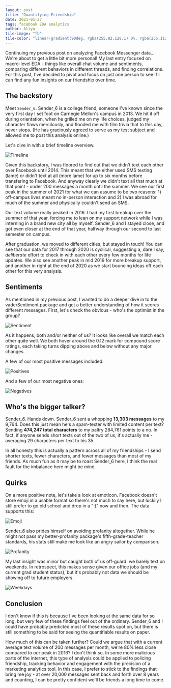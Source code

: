 ```yaml
---
layout: post
title: "Quantifying Friendship"
date: 2021-01-27
tags: facebook EDA analytics
author: Aliya
tile-image: "fb"
tile-color: "linear-gradient(90deg, rgba(255,82,128,1) 0%, rgba(255,112,97,1) 100%);"
---
```


Continuing my previous post on analyzing Facebook Messenger data... We're about to get a little bit more personal! My last entry focused on macro-level EDA - things like overall chat volume and sentiments, comparing different behaviors in different threads, and finding correlations. For this post, I've decided to pivot and focus on just one person to see if I can find any fun insights on our friendship over time.

## The backstory

Meet `Sender_6`. Sender_6 is a college friend, someone I've known since the very first day I set foot on Carnegie Mellon's campus in 2013. We hit it off during orientation, when he grilled me on my life choices, judged my character flaws mercilously, and flooded me with film trivia that to this day, never stops. (He has graciously agreed to serve as my test subject and allowed me to post this analysis online.)

Let's dive in with a brief timeline overview.

![Timeline](https://aliya-zee.github.io/assets/facebook-deepdive/image-1-timeline.png)

Given this backstory, I was floored to find out that we didn't text each other over Facebook until 2014. This meant that we either used SMS texting (lame) or didn't text at all (more lame) for up to six months before transfering to Facebook. And anyway clearly we didn't text all that much at that point - under 200 messages a month until the summer. We see our first peak in the summer of 2021 for what we can assume to be two reasons: 1) off-campus lives meant no in-person interaction and 2) I was abroad for much of the summer and physically couldn't send an SMS.

Our text volume really peaked in 2016. I had my first breakup over the summer of that year, forcing me to lean on my support network while I was interning in a brand new city all by myself. Sender_6 and I stayed close, and got even closer at the end of that year, halfway through our second to last semester on campus.

After graduation, we moved to different cities, but stayed in touch! You can see that our data for 2017 through 2020 is cyclical, suggesting a, dare I say, _deliberate_ effort to check in with each other every few months for life updates. We also see another peak in mid 2019 for more breakup support, and another in right at the end of 2020 as we start bouncing ideas off each other for this very analysis.

## Sentiments

As mentioned in my previous post, I wanted to do a deeper dive in to the vaderSentiment package and get a better understanding of how it scores different messages. First, let's check the obvious - who's the optimist in the group?

![Sentiment](https://aliya-zee.github.io/assets/facebook-deepdive/image-2-sentiment.png)

As it happens, both and/or neither of us? It looks like overall we match each other quite well. We both hover around the 0.12 mark for compound score ratings, each taking turns dipping above and below without any major changes.

A few of our most positive messages included:

![Positives](https://aliya-zee.github.io/assets/facebook-deepdive/image-3-positives.png)

And a few of our most negative ones:

![Negatives](https://aliya-zee.github.io/assets/facebook-deepdive/image-4-negatives.png)

## Who's the bigger talker?

Sender_6. Hands down. Sender_6 sent a whopping **13,303 messages** to my 9,764. Does this just mean he's a spam-texter with limited content per text? Sending **474,247 total characters** to my paltry 284,761 points to a no. In fact, if anyone sends short texts out of the two of us, it's actually me - averaging 29 characters per text to his 35.

In all honesty this is actually a pattern across all of my friendships - I send shorter texts, fewer characters, and fewer messages than most of my friends. As much fun as it may be to roast Sender_6 here, I think the real fault for the imbalance here might be mine.

## Quirks

On a more positive note, let's take a look at emoticon. Facebook doesn't store emoji in a usable format so there's not much to say here, but luckily I still prefer to go old school and drop in a ":)" now and then. The data supports this:

![Emoji](https://aliya-zee.github.io/assets/facebook-deepdive/image-5-emoji.png)

Sender_6 also prides himself on avoiding profanity altogether. While he might not pass my better-profanity package's fifth-grade-teacher standards, his stats still make me look like an angry sailor by comparison.

![Profanity](https://aliya-zee.github.io/assets/facebook-deepdive/image-7-profanity.png)

My last insight was minor but caught both of us off-guard: we barely text on weekends. In retrospect, this makes sense given our office jobs (and my current grad student status), but it's probably not data we should be showing off to future employers.

![Weekdays](https://aliya-zee.github.io/assets/facebook-deepdive/image-6-dayofweek.png)

## Conclusion

I don't know if this is because I've been looking at the same data for so long, but very few of these findings feel out of the ordinary. Sender_6 and I could have probably predicted most of these results spot on, but there is still something to be said for seeing the quantifiable results on paper.

How much of this can be taken further? Could we argue that with a current average text volume of 200 messages per month, we're 80% less close compared to our peak in 2016? I don't think so. In some more malicious parts of the internet, this type of analysis could be applied to policing friendship, tracking behavior and engagement with the precision of a marketing analytics tool. In this case, I prefer to stick to the findings that bring me joy - at over 20,000 messages sent back and forth over 8 years and counting, I can be pretty confident we'll be friends a long time to come.
